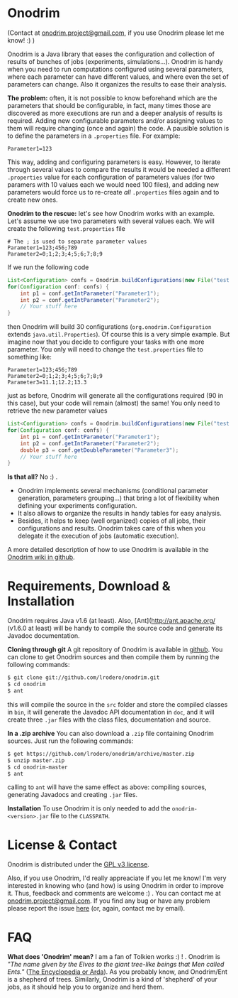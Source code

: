 Onodrim
=======

(Contact at <onodrim.project@gmail.com>, if you use Onodrim please let me know! :) )

Onodrim is a Java library that eases the configuration and collection of results of bunches of jobs (experiments, simulations...). Onodrim is handy when you need to run computations configured using several parameters, where each parameter can have different values, and where even the set of parameters can change. Also it organizes the results to ease their analysis.

**The problem:** often, it is not possible to know beforehand which are the parameters that should be configurable, in fact, many times those are discovered as more executions are run and a deeper analysis of results is required. Adding new configurable parameters and/or assigning values to them will require changing (once and again) the code. A pausible solution is to define the parameters in a `.properties` file. For example:
```properties
Parameter1=123
```

This way, adding and configuring parameters is easy. However, to iterate through several values to compare the results it would be needed a different `.properties` value for each configuration of parameters values (for two paramers with 10 values each we would need 100 files), and adding new parameters would force us to re-create *all* `.properties` files again and to create new ones.

**Onodrim to the rescue:** let's see how Onodrim works with an example. Let's assume we use two parameters with several values each. We will create the following `test.properties` file
```properties
# The ; is used to separate parameter values
Parameter1=123;456;789
Parameter2=0;1;2;3;4;5;6;7;8;9
```

If we run the following code
```java
List<Configuration> confs = Onodrim.buildConfigurations(new File("test.properties"));
for(Configuration conf: confs) {
    int p1 = conf.getIntParameter("Parameter1");
    int p2 = conf.getIntParameter("Parameter2");
    // Your stuff here
}
```

then Onodrim will build 30 configurations (`org.onodrim.Configuration` extends `java.util.Properties`). Of course this is a very simple example. But imagine now that you decide to configure your tasks with one more parameter. You only will need to change the `test.properties` file to something like:
```properties
Parameter1=123;456;789
Parameter2=0;1;2;3;4;5;6;7;8;9
Parameter3=11.1;12.2;13.3
```

just as before, Onodrim will generate all the configurations required (90 in this case), but your code will remain (almost) the same! You only need to retrieve the new parameter values
```java
List<Configuration> confs = Onodrim.buildConfigurations(new File("test.properties"));
for(Configuration conf: confs) {
    int p1 = conf.getIntParameter("Parameter1");
    int p2 = conf.getIntParameter("Parameter2");
    double p3 = conf.getDoubleParameter("Parameter3");
    // Your stuff here
}
```

**Is that all?** No :) .
- Onodrim implements several mechanisms (conditional parameter generation, parameters grouping...) that bring a lot of flexibility when defining your experiments configuration.
- It also allows to organize the results in handy tables for easy analysis.
- Besides, it helps to keep (well organized) copies of all jobs, their configurations and results. Onodrim takes care of this when you delegate it the execution of jobs (automatic execution).

A more detailed description of how to use Onodrim is available in the [Onodrim wiki in github](https://github.com/lrodero/onodrim/wiki).

Requirements, Download & Installation
=====================================

Onodrim requires Java v1.6 (at least). Also, [Ant](http://ant.apache.org/ (v1.6.0 at least) will be handy to compile the source code and generate its Javadoc documentation.

**Cloning through git** A git repository of Onodrim is available in [github](https://github.com/lrodero/onodrim). You can clone to get Onodrim sources and then compile them by running the following commands:
```bash
$ git clone git://github.com/lrodero/onodrim.git
$ cd onodrim
$ ant
```

this will compile the source in the `src` folder and store the compiled classes in `bin`, it will generate the Javadoc API documentation in `doc`, and it will create three `.jar` files with the class files, documentation and source.

**In a .zip archive** You can also download a `.zip` file containing Onodrim sources. Just run the following commands:
```bash
$ get https://github.com/lrodero/onodrim/archive/master.zip
$ unzip master.zip
$ cd onodrim-master
$ ant
```

calling to `ant` will have the same effect as above: compiling sources, generating Javadocs and creating `.jar` files.

**Installation** To use Onodrim it is only needed to add the `onodrim-<version>.jar` file to the `CLASSPATH`.

License & Contact
=================
Onodrim is distributed under the [GPL v3 license](http://www.gnu.org/licenses/gpl.html).

Also, if you use Onodrim, I'd really appreaciate if you let me know! I'm very interested in knowing who (and how) is using Onodrim in order to improve it. Thus, feedback and comments are welcome :) . You can contact me at <onodrim.project@gmail.com>. If you find any bug or have any problem please report the issue [here](https://github.com/lrodero/onodrim/issues) (or, again, contact me by email). 

FAQ
===
**What does 'Onodrim' mean?** I am a fan of Tolkien works :) ! . Onodrim is _"The name given by the Elves to the giant tree-like beings that Men called Ents."_ ([The Encyclopedia or Arda](http://www.glyphweb.com/arda/o/onodrim.html)). As you probably know, and Onodrim/Ent is a shepherd of trees. Similarly, Onodrim is a kind of 'shepherd' of your jobs, as it should help you to organize and herd them. 
